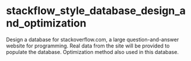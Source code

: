 # stackflow_style_database_design_and_optimization
Design a database for stackoverflow.com, a large question-and-answer website for programming. Real data from the site will be provided to populate the database. Optimization method also used in this database.
